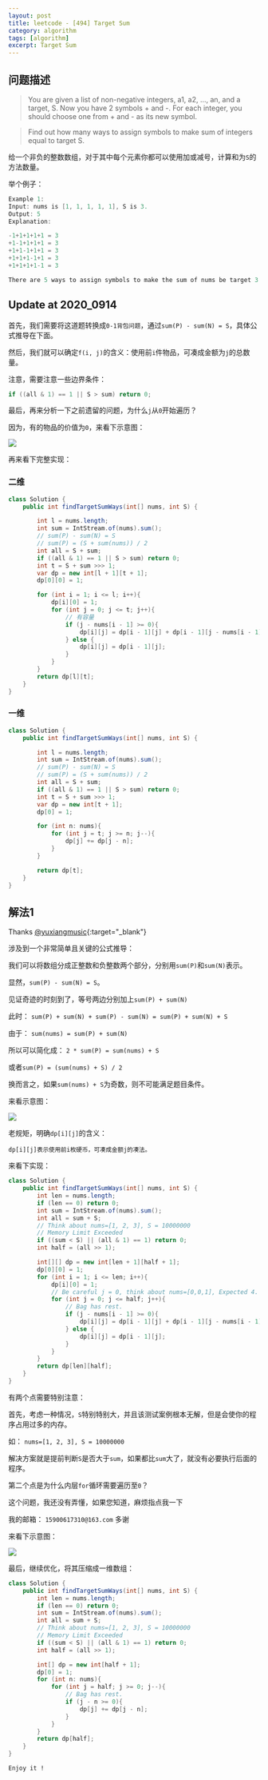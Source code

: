 ```yaml
---
layout: post
title: leetcode - [494] Target Sum
category: algorithm
tags: [algorithm]
excerpt: Target Sum
---
```


## 问题描述  

> You are given a list of non-negative integers, a1, a2, ..., an, and a target, S. Now you have 2 symbols + and -. For each integer, you should choose one from + and - as its new symbol.  

> Find out how many ways to assign symbols to make sum of integers equal to target S.  

给一个非负的整数数组，对于其中每个元素你都可以使用加或减号，计算和为`S`的方法数量。  


举个例子：  

``` java
Example 1:
Input: nums is [1, 1, 1, 1, 1], S is 3. 
Output: 5
Explanation: 

-1+1+1+1+1 = 3
+1-1+1+1+1 = 3
+1+1-1+1+1 = 3
+1+1+1-1+1 = 3
+1+1+1+1-1 = 3

There are 5 ways to assign symbols to make the sum of nums be target 3.
```

## Update at 2020_0914  

首先，我们需要将这道题转换成`0-1背包问题`，通过`sum(P) - sum(N) = S`，具体公式推导在下面。  

然后，我们就可以确定`f(i, j)`的含义：使用前`i`件物品，可凑成金额为`j`的总数量。  

注意，需要注意一些边界条件：  

``` java
if ((all & 1) == 1 || S > sum) return 0;
```

最后，再来分析一下之前遗留的问题，为什么`j`从`0`开始遍历？  

因为，有的物品的价值为`0`，来看下示意图：  

![](https://yyc-images.oss-cn-beijing.aliyuncs.com/leetcode_494_2020_0914.png)  

再来看下完整实现：  

### 二维  

``` java
class Solution {
    public int findTargetSumWays(int[] nums, int S) {

        int l = nums.length;
        int sum = IntStream.of(nums).sum();
        // sum(P) - sum(N) = S
        // sum(P) = (S + sum(nums)) / 2
        int all = S + sum;
        if ((all & 1) == 1 || S > sum) return 0;
        int t = S + sum >>> 1;
        var dp = new int[l + 1][t + 1];
        dp[0][0] = 1;

        for (int i = 1; i <= l; i++){
            dp[i][0] = 1;
            for (int j = 0; j <= t; j++){
                // 有容量
                if (j - nums[i - 1] >= 0){
                    dp[i][j] = dp[i - 1][j] + dp[i - 1][j - nums[i - 1]];
                } else {
                    dp[i][j] = dp[i - 1][j];
                }
            }
        }
        return dp[l][t];
    }
}
```

### 一维  

``` java
class Solution {
    public int findTargetSumWays(int[] nums, int S) {

        int l = nums.length;
        int sum = IntStream.of(nums).sum();
        // sum(P) - sum(N) = S
        // sum(P) = (S + sum(nums)) / 2
        int all = S + sum;
        if ((all & 1) == 1 || S > sum) return 0;
        int t = S + sum >>> 1;
        var dp = new int[t + 1];
        dp[0] = 1;

        for (int n: nums){
            for (int j = t; j >= n; j--){
                dp[j] += dp[j - n];
            }
        }

        return dp[t];
    }
}
```


## 解法1  


Thanks [@yuxiangmusic](https://leetcode.com/problems/target-sum/discuss/97334/Java-(15-ms)-C%2B%2B-(3-ms)-O(ns)-iterative-DP-solution-using-subset-sum-with-explanation){:target="_blank"}  

涉及到一个非常简单且关键的公式推导：   

我们可以将数组分成正整数和负整数两个部分，分别用`sum(P)`和`sum(N)`表示。  

显然，`sum(P) - sum(N) = S`。  

见证奇迹的时刻到了，等号两边分别加上`sum(P) + sum(N)`  

此时： `sum(P) + sum(N) + sum(P) - sum(N) = sum(P) + sum(N) + S`  

由于： `sum(nums) = sum(P) + sum(N)`  

所以可以简化成： `2 * sum(P) = sum(nums) + S`  

或者`sum(P) = (sum(nums) + S) / 2`  

换而言之，如果`sum(nums) + S`为奇数，则不可能满足题目条件。  

来看示意图：  


![](https://yyc-images.oss-cn-beijing.aliyuncs.com/leetcode_494_using_dp_common.png)  

老规矩，明确`dp[i][j]`的含义：  


`dp[i][j]表示使用前i枚硬币，可凑成金额j的凑法。`  


来看下实现：  


``` java
class Solution {
    public int findTargetSumWays(int[] nums, int S) {
        int len = nums.length;
        if (len == 0) return 0;
        int sum = IntStream.of(nums).sum();
        int all = sum + S;
        // Think about nums=[1, 2, 3], S = 10000000
        // Memory Limit Exceeded
        if ((sum < S) || (all & 1) == 1) return 0;
        int half = (all >> 1);

        int[][] dp = new int[len + 1][half + 1];
        dp[0][0] = 1;
        for (int i = 1; i <= len; i++){
            dp[i][0] = 1;
            // Be careful j = 0, think about nums=[0,0,1], Expected 4.
            for (int j = 0; j <= half; j++){
                // Bag has rest.
                if (j - nums[i - 1] >= 0){
                    dp[i][j] = dp[i - 1][j] + dp[i - 1][j - nums[i - 1]];
                } else {
                    dp[i][j] = dp[i - 1][j];
                }
            }
        }
        return dp[len][half];
    }
}
```

有两个点需要特别注意：  

首先，考虑一种情况，`S`特别特别大，并且该测试案例根本无解，但是会使你的程序占用过多的内存。  

如： `nums=[1, 2, 3], S = 10000000`

解决方案就是提前判断`S`是否大于`sum`，如果都比`sum`大了，就没有必要执行后面的程序。  


第二个点是为什么内层`for`循环需要遍历至`0`？  

这个问题，我还没有弄懂，如果您知道，麻烦指点我一下  

我的邮箱： `15900617310@163.com`  多谢  

来看下示意图：  


![](https://yyc-images.oss-cn-beijing.aliyuncs.com/leetcode_494_using_dp_j0.png)  


最后，继续优化，将其压缩成一维数组：  


``` java
class Solution {
    public int findTargetSumWays(int[] nums, int S) {
        int len = nums.length;
        if (len == 0) return 0;
        int sum = IntStream.of(nums).sum();
        int all = sum + S;
        // Think about nums=[1, 2, 3], S = 10000000
        // Memory Limit Exceeded
        if ((sum < S) || (all & 1) == 1) return 0;
        int half = (all >> 1);

        int[] dp = new int[half + 1];
        dp[0] = 1;
        for (int n: nums){
            for (int j = half; j >= 0; j--){
                // Bag has rest.
                if (j - n >= 0){
                    dp[j] += dp[j - n];
                }
            }
        }
        return dp[half];
    }
}
```


`Enjoy it ! `